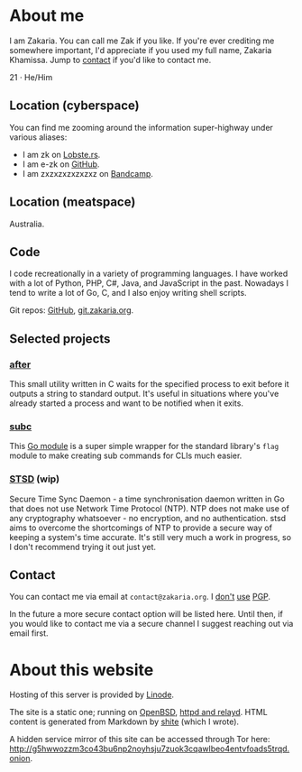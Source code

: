 # About me

I am Zakaria. You can call me Zak if you like. If you're ever crediting me somewhere important, I'd appreciate if you used my full name, Zakaria Khamissa. Jump to [contact](#Contact) if you'd like to contact me.

21 &sdot; He/Him

## Location (cyberspace)

You can find me zooming around the information super-highway under various aliases:

* I am zk on [Lobste.rs](https://lobste.rs/u/zk).
* I am e-zk on [GitHub](https://github.com/e-zk/).
* I am zxzxzxzxzxzxz on [Bandcamp](https://bandcamp.com/zxzxzxzxzxzxz).

## Location (meatspace)

Australia.

## Code

I code recreationally in a variety of programming languages. I have worked with a lot of Python, PHP, C#, Java, and JavaScript in the past. Nowadays I tend to write a lot of Go, C, and I also enjoy writing shell scripts.

Git repos: [GitHub](https://github.com/e-zk/), [git.zakaria.org](https://git.zakaria.org/).

## Selected projects

### [after](https://github.com/e-zk/after)

This small utility written in C waits for the specified process to exit 
before it outputs a string to standard output. It's useful in situations 
where you've already started a process and want to be notified when it exits.  

### [subc](https://github.com/e-zk/subc)

This [Go module](https://pkg.go.dev/github.com/e-zk/subc) is a super simple wrapper for the standard library's `flag`
module to make creating sub commands for CLIs much easier.

### [STSD](https://github.com/e-zk/stsd) (wip)

Secure Time Sync Daemon - a time synchronisation daemon written in Go that does 
not use Network Time Protocol (NTP). NTP does not make use of any
cryptography whatsoever - no encryption, and no authentication. stsd aims to overcome the shortcomings of NTP to provide a secure way of keeping a system's time accurate. It's still very much a work in progress, so I don't recommend trying it out just yet.

## Contact

You can contact me via email at `contact@zakaria.org`. I [don't](https://blog.cryptographyengineering.com/2014/08/13/whats-matter-with-pgp/) [use](https://efail.de/) [PGP](https://latacora.singles/2019/07/16/the-pgp-problem.html).

In the future a more secure contact option will be listed here. Until then, if you would like to contact me via a secure channel I suggest reaching out via email first. 

# About this website

Hosting of this server is provided by [Linode](https://www.linode.com/).

The site is a static one; running on [OpenBSD](https://openbsd.org/), [httpd and relayd](https://bsd.plumbing/). HTML content is generated from Markdown by [shite](https://git.zakaria.org/shite/file/README.html) (which I wrote).  

A hidden service mirror of this site can be accessed through Tor here: http://g5hwwozzm3co43bu6np2noyhsju7zuok3cqawlbeo4entvfoads5trqd.onion.

